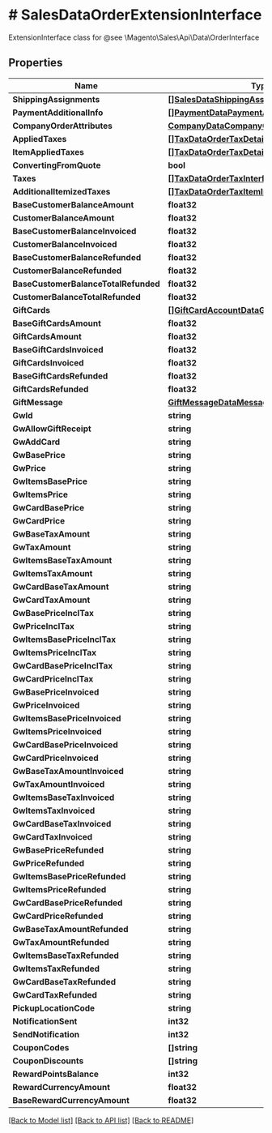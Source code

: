 # # SalesDataOrderExtensionInterface
ExtensionInterface class for @see \\Magento\\Sales\\Api\\Data\\OrderInterface

## Properties 


Name | Type | Description | Notes
------------ | ------------- | ------------- | -------------
**ShippingAssignments**| [**[]SalesDataShippingAssignmentInterface**](SalesDataShippingAssignmentInterface.md) |   | [optional]
**PaymentAdditionalInfo**| [**[]PaymentDataPaymentAdditionalInfoInterface**](PaymentDataPaymentAdditionalInfoInterface.md) |   | [optional]
**CompanyOrderAttributes**| [**CompanyDataCompanyOrderInterface**](CompanyDataCompanyOrderInterface.md) |   | [optional]
**AppliedTaxes**| [**[]TaxDataOrderTaxDetailsAppliedTaxInterface**](TaxDataOrderTaxDetailsAppliedTaxInterface.md) |   | [optional]
**ItemAppliedTaxes**| [**[]TaxDataOrderTaxDetailsItemInterface**](TaxDataOrderTaxDetailsItemInterface.md) |   | [optional]
**ConvertingFromQuote**| **bool** |   | [optional]
**Taxes**| [**[]TaxDataOrderTaxInterface**](TaxDataOrderTaxInterface.md) |   | [optional]
**AdditionalItemizedTaxes**| [**[]TaxDataOrderTaxItemInterface**](TaxDataOrderTaxItemInterface.md) |   | [optional]
**BaseCustomerBalanceAmount**| **float32** |   | [optional]
**CustomerBalanceAmount**| **float32** |   | [optional]
**BaseCustomerBalanceInvoiced**| **float32** |   | [optional]
**CustomerBalanceInvoiced**| **float32** |   | [optional]
**BaseCustomerBalanceRefunded**| **float32** |   | [optional]
**CustomerBalanceRefunded**| **float32** |   | [optional]
**BaseCustomerBalanceTotalRefunded**| **float32** |   | [optional]
**CustomerBalanceTotalRefunded**| **float32** |   | [optional]
**GiftCards**| [**[]GiftCardAccountDataGiftCardInterface**](GiftCardAccountDataGiftCardInterface.md) |   | [optional]
**BaseGiftCardsAmount**| **float32** |   | [optional]
**GiftCardsAmount**| **float32** |   | [optional]
**BaseGiftCardsInvoiced**| **float32** |   | [optional]
**GiftCardsInvoiced**| **float32** |   | [optional]
**BaseGiftCardsRefunded**| **float32** |   | [optional]
**GiftCardsRefunded**| **float32** |   | [optional]
**GiftMessage**| [**GiftMessageDataMessageInterface**](GiftMessageDataMessageInterface.md) |   | [optional]
**GwId**| **string** |   | [optional]
**GwAllowGiftReceipt**| **string** |   | [optional]
**GwAddCard**| **string** |   | [optional]
**GwBasePrice**| **string** |   | [optional]
**GwPrice**| **string** |   | [optional]
**GwItemsBasePrice**| **string** |   | [optional]
**GwItemsPrice**| **string** |   | [optional]
**GwCardBasePrice**| **string** |   | [optional]
**GwCardPrice**| **string** |   | [optional]
**GwBaseTaxAmount**| **string** |   | [optional]
**GwTaxAmount**| **string** |   | [optional]
**GwItemsBaseTaxAmount**| **string** |   | [optional]
**GwItemsTaxAmount**| **string** |   | [optional]
**GwCardBaseTaxAmount**| **string** |   | [optional]
**GwCardTaxAmount**| **string** |   | [optional]
**GwBasePriceInclTax**| **string** |   | [optional]
**GwPriceInclTax**| **string** |   | [optional]
**GwItemsBasePriceInclTax**| **string** |   | [optional]
**GwItemsPriceInclTax**| **string** |   | [optional]
**GwCardBasePriceInclTax**| **string** |   | [optional]
**GwCardPriceInclTax**| **string** |   | [optional]
**GwBasePriceInvoiced**| **string** |   | [optional]
**GwPriceInvoiced**| **string** |   | [optional]
**GwItemsBasePriceInvoiced**| **string** |   | [optional]
**GwItemsPriceInvoiced**| **string** |   | [optional]
**GwCardBasePriceInvoiced**| **string** |   | [optional]
**GwCardPriceInvoiced**| **string** |   | [optional]
**GwBaseTaxAmountInvoiced**| **string** |   | [optional]
**GwTaxAmountInvoiced**| **string** |   | [optional]
**GwItemsBaseTaxInvoiced**| **string** |   | [optional]
**GwItemsTaxInvoiced**| **string** |   | [optional]
**GwCardBaseTaxInvoiced**| **string** |   | [optional]
**GwCardTaxInvoiced**| **string** |   | [optional]
**GwBasePriceRefunded**| **string** |   | [optional]
**GwPriceRefunded**| **string** |   | [optional]
**GwItemsBasePriceRefunded**| **string** |   | [optional]
**GwItemsPriceRefunded**| **string** |   | [optional]
**GwCardBasePriceRefunded**| **string** |   | [optional]
**GwCardPriceRefunded**| **string** |   | [optional]
**GwBaseTaxAmountRefunded**| **string** |   | [optional]
**GwTaxAmountRefunded**| **string** |   | [optional]
**GwItemsBaseTaxRefunded**| **string** |   | [optional]
**GwItemsTaxRefunded**| **string** |   | [optional]
**GwCardBaseTaxRefunded**| **string** |   | [optional]
**GwCardTaxRefunded**| **string** |   | [optional]
**PickupLocationCode**| **string** |   | [optional]
**NotificationSent**| **int32** |   | [optional]
**SendNotification**| **int32** |   | [optional]
**CouponCodes**| **[]string** |   | [optional]
**CouponDiscounts**| **[]string** |   | [optional]
**RewardPointsBalance**| **int32** |   | [optional]
**RewardCurrencyAmount**| **float32** |   | [optional]
**BaseRewardCurrencyAmount**| **float32** |   | [optional]


[[Back to Model list]](../../README.md#models) [[Back to API list]](../../README.md#endpoints) [[Back to README]](../../README.md)

